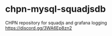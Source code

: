 # chpn-mysql-squadjsdb
CHPN repository for squadjs and grafana logging https://discord.gg/3WA6Ep8zn2
